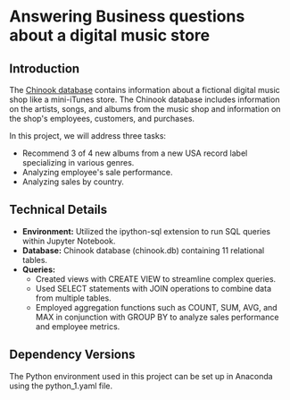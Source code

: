 # Answering Business questions about a digital music store

## Introduction

The [Chinook database](https://github.com/lerocha/chinook-database) contains information about a fictional digital 
music shop like a mini-iTunes store. The Chinook database includes information on the artists, songs, and albums 
from the music shop and information on the shop's employees, customers, and purchases. 
    
In this project, we will address three tasks: 

- Recommend 3 of 4 new albums from a new USA record label specializing in various genres.
- Analyzing employee's sale performance. 
- Analyzing sales by country.    


## Technical Details

- **Environment:** Utilized the ipython-sql extension to run SQL queries within Jupyter Notebook.
- **Database:** Chinook database (chinook.db) containing 11 relational tables.
- **Queries:**
  - Created views with CREATE VIEW to streamline complex queries.
  - Used SELECT statements with JOIN operations to combine data from multiple tables.
  - Employed aggregation functions such as COUNT, SUM, AVG, and MAX in conjunction with GROUP BY 
  to analyze sales performance and employee metrics.


## Dependency Versions

The Python environment used in this project can be set up in Anaconda using the python_1.yaml file.